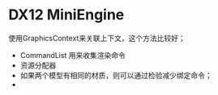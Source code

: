 # DX12 MiniEngine

使用GraphicsContext来关联上下文，这个方法比较好；

- CommandList 用来收集渲染命令
- 资源分配器
- 如果两个模型有相同的材质，则可以通过检验减少绑定命令；
- 

